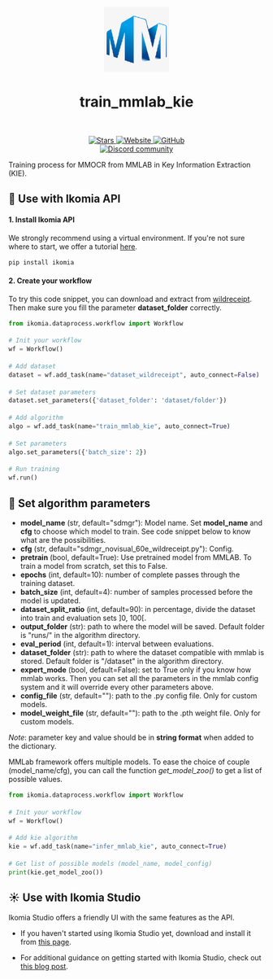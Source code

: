 <div align="center">
  <img src="https://raw.githubusercontent.com/Ikomia-hub/train_mmlab_kie/main/icons/mmlab.png" alt="Algorithm icon">
  <h1 align="center">train_mmlab_kie</h1>
</div>
<br />
<p align="center">
    <a href="https://github.com/Ikomia-hub/train_mmlab_kie">
        <img alt="Stars" src="https://img.shields.io/github/stars/Ikomia-hub/train_mmlab_kie">
    </a>
    <a href="https://app.ikomia.ai/hub/">
        <img alt="Website" src="https://img.shields.io/website/http/app.ikomia.ai/en.svg?down_color=red&down_message=offline&up_message=online">
    </a>
    <a href="https://github.com/Ikomia-hub/train_mmlab_kie/blob/main/LICENSE.md">
        <img alt="GitHub" src="https://img.shields.io/github/license/Ikomia-hub/train_mmlab_kie.svg?color=blue">
    </a>    
    <br>
    <a href="https://discord.com/invite/82Tnw9UGGc">
        <img alt="Discord community" src="https://img.shields.io/badge/Discord-white?style=social&logo=discord">
    </a> 
</p>

Training process for MMOCR from MMLAB in Key Information Extraction (KIE).

## :rocket: Use with Ikomia API

#### 1. Install Ikomia API

We strongly recommend using a virtual environment. If you're not sure where to start, we offer a tutorial [here](https://www.ikomia.ai/blog/a-step-by-step-guide-to-creating-virtual-environments-in-python).

```sh
pip install ikomia
```

#### 2. Create your workflow

To try this code snippet, you can download and extract from [wildreceipt](https://download.openmmlab.com/mmocr/data/wildreceipt.tar).
Then make sure you fill the parameter **dataset_folder** correctly.

```python
from ikomia.dataprocess.workflow import Workflow

# Init your workflow
wf = Workflow()

# Add dataset
dataset = wf.add_task(name="dataset_wildreceipt", auto_connect=False)

# Set dataset parameters
dataset.set_parameters({'dataset_folder': 'dataset/folder'})

# Add algorithm
algo = wf.add_task(name="train_mmlab_kie", auto_connect=True)

# Set parameters
algo.set_parameters({'batch_size': 2})

# Run training
wf.run()
```

## :pencil: Set algorithm parameters

- **model_name** (str, default="sdmgr"): Model name. Set **model_name** and **cfg** to choose which model to train. See code snippet below to know what are the possibilities.
- **cfg** (str, default="sdmgr_novisual_60e_wildreceipt.py"): Config.
- **pretrain** (bool, default=True): Use pretrained model from MMLAB. To train a model from scratch, set this to False.
- **epochs** (int, default=10): number of complete passes through the training dataset.
- **batch_size** (int, default=4): number of samples processed before the model is updated.
- **dataset_split_ratio** (int, default=90): in percentage, divide the dataset into train and evaluation sets ]0, 100[.
- **output_folder** (str): path to where the model will be saved. Default folder is "runs/" in the algorithm directory.
- **eval_period** (int, default=1): interval between evaluations.
- **dataset_folder** (str): path to where the dataset compatible with mmlab is stored. Default folder is "/dataset" in the algorithm directory.
- **expert_mode** (bool, default=False): set to True only if you know how mmlab works. Then you can set all the parameters in the mmlab config system and it will override every other parameters above.
- **config_file** (str, default=""): path to the .py config file. Only for custom models.
- **model_weight_file** (str, default=""): path to the .pth weight file. Only for custom models.

*Note*: parameter key and value should be in **string format** when added to the dictionary.

MMLab framework offers multiple models. To ease the choice of couple (model_name/cfg), you can call the function *get_model_zoo()* to get a list of possible values.

```python
from ikomia.dataprocess.workflow import Workflow

# Init your workflow
wf = Workflow()

# Add kie algorithm
kie = wf.add_task(name="infer_mmlab_kie", auto_connect=True)

# Get list of possible models (model_name, model_config)
print(kie.get_model_zoo())
```

## :sunny: Use with Ikomia Studio

Ikomia Studio offers a friendly UI with the same features as the API.

- If you haven't started using Ikomia Studio yet, download and install it from [this page](https://www.ikomia.ai/studio).

- For additional guidance on getting started with Ikomia Studio, check out [this blog post](https://www.ikomia.ai/blog/how-to-get-started-with-ikomia-studio).